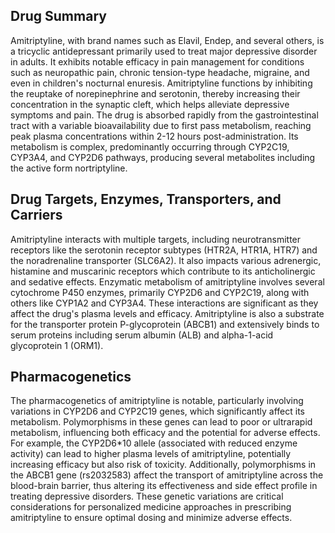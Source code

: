 ## Drug Summary
Amitriptyline, with brand names such as Elavil, Endep, and several others, is a tricyclic antidepressant primarily used to treat major depressive disorder in adults. It exhibits notable efficacy in pain management for conditions such as neuropathic pain, chronic tension-type headache, migraine, and even in children's nocturnal enuresis. Amitriptyline functions by inhibiting the reuptake of norepinephrine and serotonin, thereby increasing their concentration in the synaptic cleft, which helps alleviate depressive symptoms and pain. The drug is absorbed rapidly from the gastrointestinal tract with a variable bioavailability due to first pass metabolism, reaching peak plasma concentrations within 2-12 hours post-administration. Its metabolism is complex, predominantly occurring through CYP2C19, CYP3A4, and CYP2D6 pathways, producing several metabolites including the active form nortriptyline.

## Drug Targets, Enzymes, Transporters, and Carriers
Amitriptyline interacts with multiple targets, including neurotransmitter receptors like the serotonin receptor subtypes (HTR2A, HTR1A, HTR7) and the noradrenaline transporter (SLC6A2). It also impacts various adrenergic, histamine and muscarinic receptors which contribute to its anticholinergic and sedative effects. Enzymatic metabolism of amitriptyline involves several cytochrome P450 enzymes, primarily CYP2D6 and CYP2C19, along with others like CYP1A2 and CYP3A4. These interactions are significant as they affect the drug's plasma levels and efficacy. Amitriptyline is also a substrate for the transporter protein P-glycoprotein (ABCB1) and extensively binds to serum proteins including serum albumin (ALB) and alpha-1-acid glycoprotein 1 (ORM1).

## Pharmacogenetics
The pharmacogenetics of amitriptyline is notable, particularly involving variations in CYP2D6 and CYP2C19 genes, which significantly affect its metabolism. Polymorphisms in these genes can lead to poor or ultrarapid metabolism, influencing both efficacy and the potential for adverse effects. For example, the CYP2D6*10 allele (associated with reduced enzyme activity) can lead to higher plasma levels of amitriptyline, potentially increasing efficacy but also risk of toxicity. Additionally, polymorphisms in the ABCB1 gene (rs2032583) affect the transport of amitriptyline across the blood-brain barrier, thus altering its effectiveness and side effect profile in treating depressive disorders. These genetic variations are critical considerations for personalized medicine approaches in prescribing amitriptyline to ensure optimal dosing and minimize adverse effects.